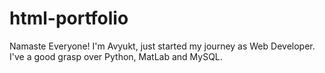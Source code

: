 # html-portfolio
Namaste Everyone! I'm Avyukt, just started my journey as Web Developer. I've a good grasp over Python, MatLab and MySQL. 
